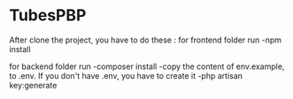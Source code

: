 # TubesPBP

After clone the project, you have to do these :
for frontend folder run
-npm install

for backend folder run
-composer install
-copy the content of env.example, to .env. If you don't have .env, you have to create it
-php artisan key:generate
